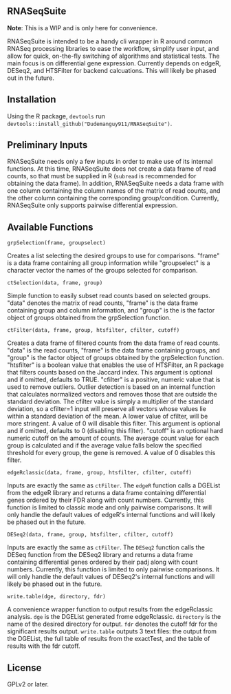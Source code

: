 ## RNASeqSuite

**Note**: This is a WIP and is only here for convenience.

RNASeqSuite is intended to be a handy cli wrapper in R around common RNASeq processing libraries to ease the workflow, simplify user input, and allow for quick, on-the-fly switching of algorithms and statistical tests. The main focus is on differential gene expression. Currently depends on edgeR, DESeq2, and HTSFilter for backend calcuations. This will likely be phased out in the future.

## Installation
Using the R package, ``devtools`` run ``devtools::install_github("Dudemanguy911/RNASeqSuite")``.

## Preliminary Inputs
RNASeqSuite needs only a few inputs in order to make use of its internal functions. At this time, RNASeqSuite does not create a data frame of read counts, so that must be supplied in R (`subread` is recommended for obtaining the data frame). In addition, RNASeqSuite needs a data frame with one column containing the column names of the matrix of read counts, and the other column containing the corresponding group/condition. Currently, RNASeqSuite only supports pairwise differential expression.

## Available Functions

``grpSelection(frame, groupselect)``

Creates a list selecting the desired groups to use for comparisons. "frame" is a data frame containing all group information while "groupselect" is a character vector the names of the groups selected for comparison.

``ctSelection(data, frame, group)``

Simple function to easily subset read counts based on selected groups. "data" denotes the matrix of read counts, "frame" is the data frame containing group and column information, and "group" is the is the factor object of groups obtained from the grpSelection function.

``ctFilter(data, frame, group, htsfilter, cfilter, cutoff)``

Creates a data frame of filtered counts from the data frame of read counts. "data" is the read counts, "frame" is the data frame containing groups, and "group" is the factor object of groups obtained by the grpSelection function. "htsfilter" is a boolean value that enables the use of HTSFilter, an R package that filters counts based on the Jaccard index. This argument is optional and if omitted, defaults to TRUE. "cfilter" is a positive, numeric value that is used to remove outliers. Outlier detection is based on an internal function that calculates normalized vectors and removes those that are outside the standard deviation. The cfilter value is simply a multiplier of the standard deviation, so a cfilter=1 input will preserve all vectors whose values lie within a standard deviation of the mean. A lower value of cfilter, will be more stringent. A value of 0 will disable this filter. This argument is optional and if omitted, defaults to 0 (disabling this filter). "cutoff" is an optional hard numeric cutoff on the amount of counts. The average count value for each group is calculated and if the average value falls below the specified threshold for every group, the gene is removed. A value of 0 disables this filter.

``edgeRclassic(data, frame, group, htsfilter, cfilter, cutoff)``

Inputs are exactly the same as `ctFilter`. The `edgeR` function calls a DGEList from the edgeR library and returns a data frame containing differential genes ordered by their FDR along with count numbers. Currently, this function is limited to classic mode and only pairwise comparisons. It will only handle the default values of edgeR's internal functions and will likely be phased out in the future.


``DESeq2(data, frame, group, htsfilter, cfilter, cutoff)``

Inputs are exactly the same as `ctFilter`. The `DESeq2` function calls the DESeq function from the DESeq2 library and returns a data frame containing differential genes ordered by their padj along with count numbers. Currently, this function is limited to only pairwise comparisons. It will only handle the default values of DESeq2's internal functions and will likely be phased out in the future.

``write.table(dge, directory, fdr)``

A convenience wrapper function to output results from the edgeRclassic analysis. `dge` is the DGEList generated frome edgeRclassic. `directory` is the name of the desired directory for output. `fdr` denotes the cutoff fdr for the significant results output. `write.table` outputs 3 text files: the output from the DGEList, the full table of results from the exactTest, and the table of results with the fdr cutoff.

## License
GPLv2 or later.
